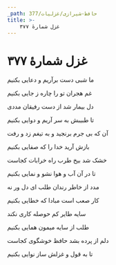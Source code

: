 ```yaml
---
_path: حافظ-شیرازی/غزلیات/377
title: >-
    غزل شمارهٔ ۳۷۷
---
```

# غزل شمارهٔ ۳۷۷

<div class="b" id="bn1"><div class="m1"><p>ما شبی دست برآریم و دعایی بکنیم</p></div>
<div class="m2"><p>غم هجران تو را چاره ز جایی بکنیم</p></div></div>
<div class="b" id="bn2"><div class="m1"><p>دل بیمار شد از دست رفیقان مددی</p></div>
<div class="m2"><p>تا طبیبش به سر آریم و دوایی بکنیم</p></div></div>
<div class="b" id="bn3"><div class="m1"><p>آن که بی جرم برنجید و به تیغم زد و رفت</p></div>
<div class="m2"><p>بازش آرید خدا را که صفایی بکنیم</p></div></div>
<div class="b" id="bn4"><div class="m1"><p>خشک شد بیخ طرب راه خرابات کجاست</p></div>
<div class="m2"><p>تا در آن آب و هوا نشو و نمایی بکنیم</p></div></div>
<div class="b" id="bn5"><div class="m1"><p>مدد از خاطر رندان طلب ای دل ور نه</p></div>
<div class="m2"><p>کار صعب است مبادا که خطایی بکنیم</p></div></div>
<div class="b" id="bn6"><div class="m1"><p>سایه طایر کم حوصله کاری نکند</p></div>
<div class="m2"><p>طلب از سایه میمون همایی بکنیم</p></div></div>
<div class="b" id="bn7"><div class="m1"><p>دلم از پرده بشد حافظ خوشگوی کجاست</p></div>
<div class="m2"><p>تا به قول و غزلش ساز نوایی بکنیم</p></div></div>
